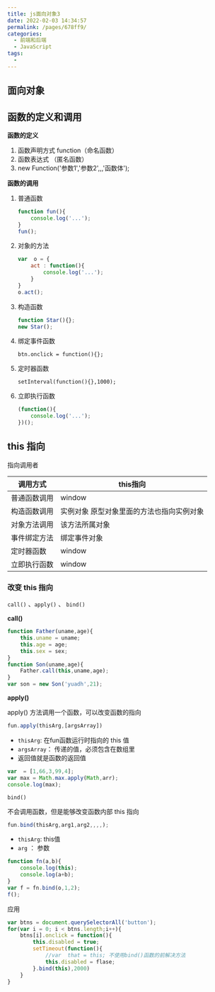 ```yaml
---
title: js面向对象3
date: 2022-02-03 14:34:57
permalink: /pages/678ff9/
categories:
  - 前端和后端
  - JavaScript
tags:
  - 
---
```



## 面向对象

## 函数的定义和调用

**函数的定义**

1. 函数声明方式 function（命名函数）
2. 函数表达式 （匿名函数）
3. new Function('参数1','参数2',,,'函数体');

**函数的调用**

1. 普通函数

   ```js
   function fun(){
       console.log('...');
   }
   fun();
   ```
   
2. 对象的方法

   ```js
   var  o = {
       act : function(){
           console.log('...');
       }
   }
   o.act();
   ```
   
3. 构造函数

   ```js
   function Star(){};
   new Star();
   ```
   
4. 绑定事件函数

   `btn.onclick = function(){};`

5. 定时器函数

   `setInterval(function(){},1000);`

6. 立即执行函数

   ```js
   (function(){
       console.log('...');
   })();
   ```

## this 指向

指向调用者

| 调用方式     | this指向                                  |
| ------------ | ----------------------------------------- |
| 普通函数调用 | window                                    |
| 构造函数调用 | 实例对象 原型对象里面的方法也指向实例对象 |
| 对象方法调用 | 该方法所属对象                            |
| 事件绑定方法 | 绑定事件对象                              |
| 定时器函数   | window                                    |
| 立即执行函数 | window                                    |

   ### 改变 this 指向

 `call()`  、`apply()` 、 `bind()`

   **call()**

```js
function Father(uname,age){
    this.uname = uname;
    this.age = age;
    this.sex = sex;
}
function Son(uname,age){
    Father.call(this,uname,age);
}
var son = new Son('yuadh',21);
```

**apply()**

apply() 方法调用一个函数，可以改变函数的指向

```js
fun.apply(thisArg,[argsArray])
```

- `thisArg`: 在fun函数运行时指向的 this 值
- `argsArray`： 传递的值，必须包含在数组里
- 返回值就是函数的返回值

```js
var  = [1,66,3,99,4];
var max = Math.max.apply(Math,arr);
console.log(max);
```

`bind()`

不会调用函数，但是能够改变函数内部 this 指向

```js
fun.bind(thisArg,arg1,arg2,,,,);
```

- `thisArg`: this值
- `arg` ： 参数

```js
function fn(a,b){
    console.log(this);
    console.log(a+b);
}
var f = fn.bind(o,1,2);
f();
```

应用

```js
var btns = document.querySelectorAll('button');
for(var i = 0; i < btns.length;i++){
    btns[i].onclick = function(){
        this.disabled = true;
        setTimeout(function(){
            //var  that = this; 不使用bind()函数的前解决方法
            this.disabled = flase;
        }.bind(this),2000)
    }
}
```











   



































































































































